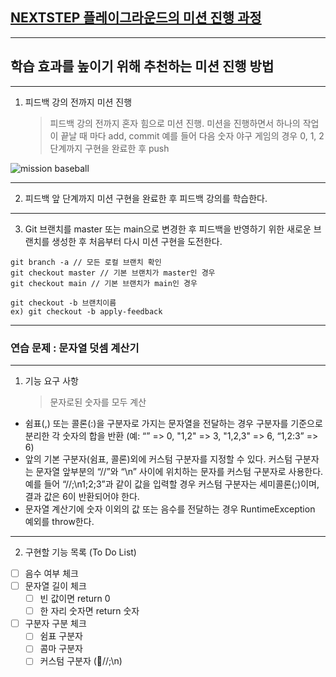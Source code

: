 ## [NEXTSTEP 플레이그라운드의 미션 진행 과정](https://github.com/next-step/nextstep-docs/blob/master/playground/README.md)

---

## 학습 효과를 높이기 위해 추천하는 미션 진행 방법

---

1. 피드백 강의 전까지 미션 진행
   > 피드백 강의 전까지 혼자 힘으로 미션 진행. 미션을 진행하면서 하나의 작업이 끝날 때 마다 add, commit
   > 예를 들어 다음 숫자 야구 게임의 경우 0, 1, 2단계까지 구현을 완료한 후 push

![mission baseball](https://raw.githubusercontent.com/next-step/nextstep-docs/master/playground/images/mission_baseball.png)

---

2. 피드백 앞 단계까지 미션 구현을 완료한 후 피드백 강의를 학습한다.

---

3. Git 브랜치를 master 또는 main으로 변경한 후 피드백을 반영하기 위한 새로운 브랜치를 생성한 후 처음부터 다시 미션 구현을 도전한다.

```
git branch -a // 모든 로컬 브랜치 확인
git checkout master // 기본 브랜치가 master인 경우
git checkout main // 기본 브랜치가 main인 경우

git checkout -b 브랜치이름
ex) git checkout -b apply-feedback
```

---

### 연습 문제 : 문자열 덧셈 계산기

---

1. 기능 요구 사항
   > 문자로된 숫자를 모두 계산

- 쉼표(,) 또는 콜론(:)을 구분자로 가지는 문자열을 전달하는 경우 구분자를 기준으로 분리한 각 숫자의 합을 반환 (예: “” => 0, "1,2" => 3, "1,2,3" => 6, “1,2:3” => 6)
- 앞의 기본 구분자(쉼표, 콜론)외에 커스텀 구분자를 지정할 수 있다. 커스텀 구분자는 문자열 앞부분의 “//”와 “\n” 사이에 위치하는 문자를 커스텀 구분자로 사용한다. 예를 들어 “//;\n1;2;3”과 같이 값을 입력할 경우 커스텀 구분자는 세미콜론(;)이며, 결과 값은 6이 반환되어야 한다.
- 문자열 계산기에 숫자 이외의 값 또는 음수를 전달하는 경우 RuntimeException 예외를 throw한다.

---

2. 구현할 기능 목록 (To Do List)

- [ ] 음수 여부 체크
- [ ] 문자열 길이 체크
  - [ ] 빈 값이면 return 0
  - [ ] 한 자리 숫자면 return 숫자
- [ ] 구분자 구분 체크
  - [ ] 쉼표 구분자
  - [ ] 콤마 구분자
  - [ ] 커스텀 구분자 (//;\n)
